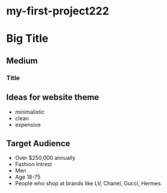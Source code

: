 # my-first-project222

# Big Title
## Medium
### Title

## Ideas for website theme
- minimalistic
- clean
- expensive
## Target Audience
- Over $250,000 annually
- Fashion Intrest
- Men
- Age 18-75
- People who shop at brands like LV, Chanel, Gucci, Hermes

